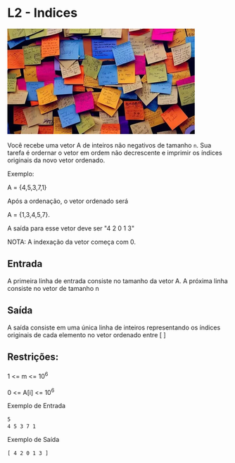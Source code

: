 # L2 - Indices

![](__capa.jpg)

Você recebe uma vetor A de inteiros não negativos de tamanho `n`. Sua tarefa é ordernar o vetor em ordem não decrescente e imprimir os índices originais da novo vetor ordenado.

Exemplo:

A = {4,5,3,7,1}

Após a ordenação, o vetor ordenado será 

A = {1,3,4,5,7}.

A saída para esse vetor deve ser "4 2 0 1 3"

NOTA: A indexação da vetor começa com 0.


## Entrada 

A primeira linha de entrada consiste no tamanho da vetor A. A próxima linha consiste no vetor de tamanho n

## Saída

A saída consiste em uma única linha de inteiros
representando os índices originais de cada elemento no vetor ordenado entre [ ]

## Restrições:

1 <= m <= 10<sup>6<sup>

0 <= A[i] <= 10<sup>6<sup>

Exemplo de Entrada
```
5
4 5 3 7 1
```

Exemplo de Saída
```
[ 4 2 0 1 3 ]
``` 






